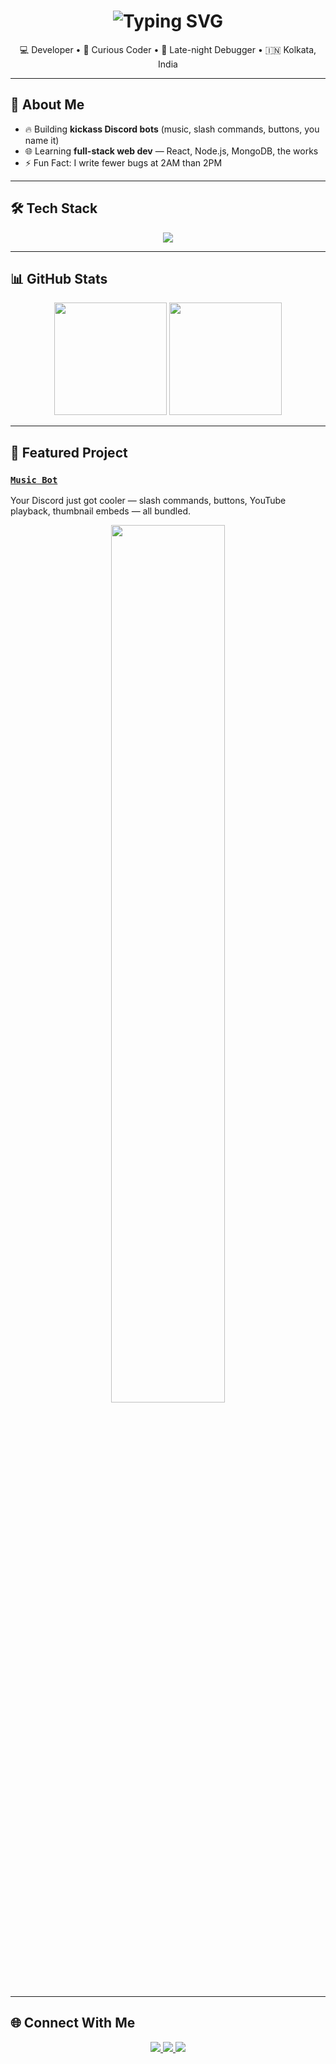 <h1 align="center">
  <img src="https://readme-typing-svg.demolab.com?font=Fira+Code&weight=500&size=24&pause=1000&center=true&vCenter=true&width=435&lines=Yo%2C+I'm+Prakash+Roy+(aka+Infi)%F0%9F%91%8B;Discord+Dev+%7C+Full-Stack+Explorer" alt="Typing SVG" />
</h1>

<p align="center">
  💻 Developer • 🎯 Curious Coder • 🌃 Late-night Debugger • 🇮🇳 Kolkata, India
</p>

---

## 🧠 About Me

- 🔥 Building **kickass Discord bots** (music, slash commands, buttons, you name it)
- 🌐 Learning **full-stack web dev** — React, Node.js, MongoDB, the works
- ⚡ Fun Fact: I write fewer bugs at 2AM than 2PM

---

## 🛠️ Tech Stack

<p align="center">
  <img src="https://skillicons.dev/icons?i=js,ts,react,nodejs,express,mongodb,html,css,git,github,vscode&perline=6" />
</p>

---

## 📊 GitHub Stats

<p align="center">
  <img src="https://github-readme-stats.vercel.app/api?username=Infi-gitty&show_icons=true&theme=radical&hide_border=true&border_radius=10" height="180" />
  <img src="https://github-readme-streak-stats.herokuapp.com/?user=Infi-gitty&theme=radical&hide_border=true" height="180"/>
</p>

---

## 🎵 Featured Project

### [`Music Bot`](https://github.com/Infi-gitty/Music-bot)  
Your Discord just got cooler — slash commands, buttons, YouTube playback, thumbnail embeds — all bundled.

<p align="center">
  <img src="https://media.giphy.com/media/QBd2kLB5qDmysEXre9/giphy.gif" width="60%" />
</p>

---

## 🌐 Connect With Me

<p align="center">
  <a href="https://linkedin.com/in/prakash-roy-949350246">
    <img src="https://img.shields.io/badge/LinkedIn-0A66C2?style=for-the-badge&logo=linkedin&logoColor=white" />
  </a>
  <a href="https://twitter.com/Infi_nvm">
    <img src="https://img.shields.io/badge/Twitter-1DA1F2?style=for-the-badge&logo=twitter&logoColor=white" />
  </a>
  <a href="https://instagram.com/infi_nvm">
    <img src="https://img.shields.io/badge/Instagram-E4405F?style=for-the-badge&logo=instagram&logoColor=white" />
  </a>
</p>
